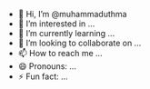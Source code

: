 - 👋 Hi, I’m @muhammaduthma
- 👀 I’m interested in ...
- 🌱 I’m currently learning ...
- 💞️ I’m looking to collaborate on ...
- 📫 How to reach me ...
- 😄 Pronouns: ...
- ⚡ Fun fact: ...

<!---
muhammaduthma/muhammaduthma is a ✨ special ✨ repository because its `README.md` (this file) appears on your GitHub profile.
You can click the Preview link to take a look at your changes.
--->
